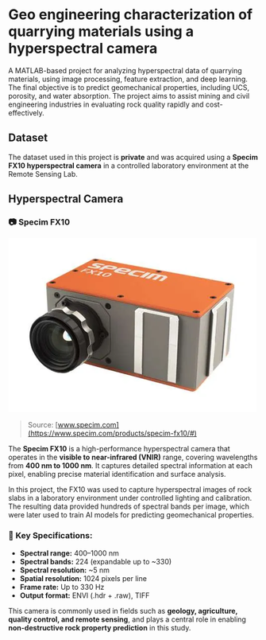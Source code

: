


# Geo engineering characterization of quarrying materials using a hyperspectral camera

A MATLAB-based project for analyzing hyperspectral data of quarrying materials, using image processing, feature extraction, and deep learning.
The final objective is to predict geomechanical properties, including UCS, porosity, and water absorption.
The project aims to assist mining and civil engineering industries in evaluating rock quality rapidly and cost-effectively.

## Dataset
The dataset used in this project is **private** and was acquired using a **Specim FX10 hyperspectral camera** in a controlled laboratory environment at the Remote Sensing Lab.

## Hyperspectral Camera



### 📷 Specim FX10  

![Specim FX10 Hyperspectral Camera](Products-Specim-FX10-2.png)

> Source: [www.specim.com](https://www.specim.com/products/specim-fx10/#)

The **Specim FX10** is a high-performance hyperspectral camera that operates in the **visible to near-infrared (VNIR)** range, covering wavelengths from **400 nm to 1000 nm**. It captures detailed spectral information at each pixel, enabling precise material identification and surface analysis.

In this project, the FX10 was used to capture hyperspectral images of rock slabs in a laboratory environment under controlled lighting and calibration. The resulting data provided hundreds of spectral bands per image, which were later used to train AI models for predicting geomechanical properties.

### 🔧 Key Specifications:
- **Spectral range:** 400–1000 nm  
- **Spectral bands:** 224 (expandable up to ~330)  
- **Spectral resolution:** ~5 nm  
- **Spatial resolution:** 1024 pixels per line  
- **Frame rate:** Up to 330 Hz  
- **Output format:** ENVI (.hdr + .raw), TIFF

This camera is commonly used in fields such as **geology, agriculture, quality control, and remote sensing**, and plays a central role in enabling **non-destructive rock property prediction** in this study.

